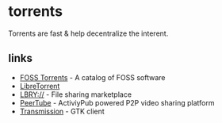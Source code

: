 # torrents

Torrents are fast & help decentralize the interent.

## links

- [FOSS Torrents](https://fosstorrents.com/) - A catalog of FOSS software
- [LibreTorrent](https://f-droid.org/packages/org.proninyaroslav.libretorrent/)
- [LBRY://](https://lbry.com) - File sharing marketplace
- [PeerTube](https://joinpeertube.org/) - ActiviyPub powered P2P video sharing platform 
- [Transmission](https://transmissionbt.com) - GTK client
 